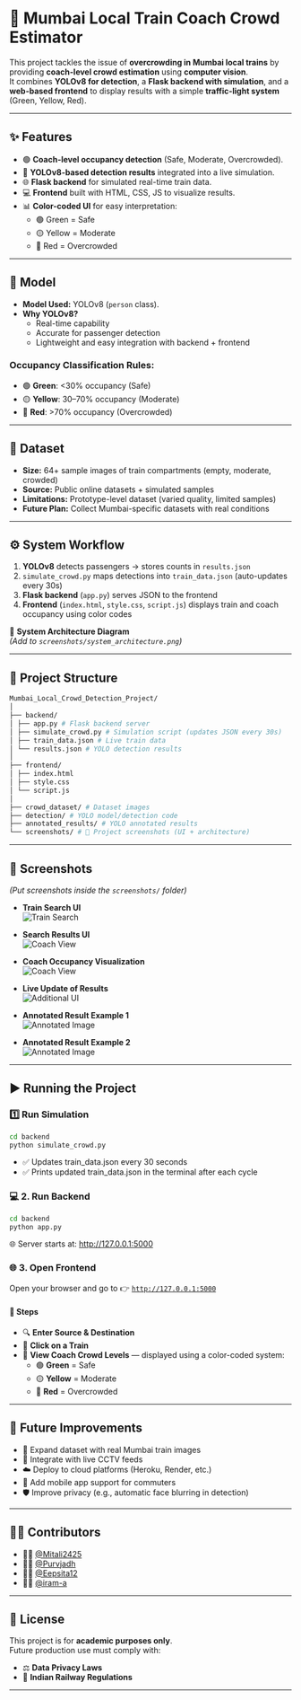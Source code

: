 # 🚆 Mumbai Local Train Coach Crowd Estimator

This project tackles the issue of **overcrowding in Mumbai local trains** by providing **coach-level crowd estimation** using **computer vision**.  
It combines **YOLOv8 for detection**, a **Flask backend with simulation**, and a **web-based frontend** to display results with a simple **traffic-light system** (Green, Yellow, Red).

---

## ✨ Features

- 🟢 **Coach-level occupancy detection** (Safe, Moderate, Overcrowded).  
- 🤖 **YOLOv8-based detection results** integrated into a live simulation.  
- 🌐 **Flask backend** for simulated real-time train data.  
- 💻 **Frontend** built with HTML, CSS, JS to visualize results.  
- 📊 **Color-coded UI** for easy interpretation:  
  - 🟢 Green = Safe  
  - 🟡 Yellow = Moderate  
  - 🔴 Red = Overcrowded  

---

## 🧠 Model

- **Model Used:** YOLOv8 (`person` class).  
- **Why YOLOv8?**  
  - Real-time capability  
  - Accurate for passenger detection  
  - Lightweight and easy integration with backend + frontend  

### Occupancy Classification Rules:

- 🟢 **Green**: <30% occupancy (Safe)  
- 🟡 **Yellow**: 30–70% occupancy (Moderate)  
- 🔴 **Red**: >70% occupancy (Overcrowded)  

---

## 📂 Dataset

- **Size:** 64+ sample images of train compartments (empty, moderate, crowded)  
- **Source:** Public online datasets + simulated samples  
- **Limitations:** Prototype-level dataset (varied quality, limited samples)  
- **Future Plan:** Collect Mumbai-specific datasets with real conditions  

---

## ⚙️ System Workflow

1. **YOLOv8** detects passengers → stores counts in `results.json`  
2. `simulate_crowd.py` maps detections into `train_data.json` (auto-updates every 30s)  
3. **Flask backend** (`app.py`) serves JSON to the frontend  
4. **Frontend** (`index.html`, `style.css`, `script.js`) displays train and coach occupancy using color codes  

📌 **System Architecture Diagram**  
*(Add to `screenshots/system_architecture.png`)*  

---

## 📂 Project Structure
```bash
Mumbai_Local_Crowd_Detection_Project/
│
├── backend/
│ ├── app.py # Flask backend server
│ ├── simulate_crowd.py # Simulation script (updates JSON every 30s)
│ ├── train_data.json # Live train data
│ └── results.json # YOLO detection results
│
├── frontend/
│ ├── index.html
│ ├── style.css
│ └── script.js
│
├── crowd_dataset/ # Dataset images
├── detection/ # YOLO model/detection code
├── annotated_results/ # YOLO annotated results
└── screenshots/ # 📸 Project screenshots (UI + architecture)
```

---

## 📸 Screenshots

*(Put screenshots inside the `screenshots/` folder)*

- **Train Search UI**  
  ![Train Search](screenshots/Screenshot%202025-09-08%20181854.png)

- **Search Results UI**   
  ![Coach View](screenshots/Screenshot%202025-09-08%20181907.png)

- **Coach Occupancy Visualization**  
  ![Coach View](screenshots/Screenshot%202025-09-08%20181917.png)

- **Live Update of Results**    
  ![Additional UI](screenshots/Screenshot%202025-09-08%20181941.png)

- **Annotated Result Example 1**  
  ![Annotated Image](screenshots/image_19.jpg)

- **Annotated Result Example 2**  
  ![Annotated Image](screenshots/image_28.jpg)

---

## ▶️ Running the Project

### 1️⃣ Run Simulation

```bash
cd backend
python simulate_crowd.py
```
- ✅ Updates train_data.json every 30 seconds
- ✅ Prints updated train_data.json in the terminal after each cycle


### 💻 2. Run Backend

```bash
cd backend
python app.py
```
🌐 Server starts at: http://127.0.0.1:5000


### 🌐 3. Open Frontend

Open your browser and go to 👉 [`http://127.0.0.1:5000`](http://127.0.0.1:5000)


#### 📝 Steps

- 🔍 **Enter Source & Destination**
- 🚆 **Click on a Train**
- 👥 **View Coach Crowd Levels** — displayed using a color-coded system:
  - 🟢 **Green** = Safe  
  - 🟡 **Yellow** = Moderate  
  - 🔴 **Red** = Overcrowded

---

## 🚀 Future Improvements

- 📸 Expand dataset with real Mumbai train images  
- 🎥 Integrate with live CCTV feeds  
- ☁️ Deploy to cloud platforms (Heroku, Render, etc.)  
- 📱 Add mobile app support for commuters  
- 🛡️ Improve privacy (e.g., automatic face blurring in detection)

---

## 🧑‍💻 Contributors

- 👩‍💻 [@Mitali2425](https://github.com/Mitali2425)  
- 👩‍💻 [@Purvjadh](https://github.com/Purvjadh/)
- 👩‍💻 [@Eepsita12](https://github.com/Eepsita12)
- 👩‍💻 [@iram-a](https://github.com/iram-a)

---

## 📜 License

This project is for **academic purposes only**.  
Future production use must comply with:

- ⚖️ **Data Privacy Laws**  
- 🚉 **Indian Railway Regulations**

---
